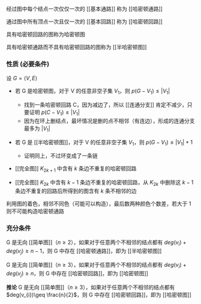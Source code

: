 ---
---

经过图中每个结点一次仅仅一次的 [[基本通路]] 称为 [[哈密顿通路]]

通过图中所有顶点一次且仅一次的 [[基本回路]] 称为 [[哈密顿回路]]

具有哈密顿回路的图称为哈密顿图

具有哈密顿通路而不具有哈密顿回路的图称为 [[半哈密顿图]]


### 性质 (必要条件)

设 $G=\langle V,E \rangle$

- 若 G 是哈密顿图，对于 V 的任意非空子集 $V_{1}$，则 $p(G-V_{1})\leq |V_{1}|$
	- 找到一条哈密顿回路 C，因为减边了，所以 [[连通分支]] 肯定不减少，只要证明 $p(C-V_{1})\leq |V_{1}|$
	- 因为在环上删结点，最坏情况是删的点不相邻（有连边），形成的连通分支最多为 $|V_{1}|$
- 若 G 是 [[半哈密顿图]]，对于 V 的任意非空子集 $V_{1}$，则 $p(G-V_{1})\leq |V_{1}|+1$
	- 证明同上，不过环变成了一条链


- [[完全图]] $K_{2k+1}$ 中含有 $k$ 条边不重复的哈密顿回路
- [[完全图]] $K_{2k}$ 中含有 $k-1$ 条边不重复的哈密顿回路，从 $K_{2k}$ 中删除这 $k-1$ 条边不重复的回路后所得到的图含有 $k$ 条不相邻的边

利用图的着色，相邻不同色（可能可以构造），最后数两种颜色个数差，若大于 1 则不可能构造哈密顿通路

### 充分条件

G 是无向 [[简单图]]（$n\geq 2$），如果对于任意两个不相邻的结点都有 $deg(v_{i})+deg(v_{j})\geq n-1$，则 G 中存在 [[哈密顿通路]]，即为 [[半哈密顿图]]


G 是无向 [[简单图]]（$n\geq 3$），如果对于任意两个不相邻的结点都有 $deg(v_{i})+deg(v_{j})\geq n$，则 G 中存在 [[哈密顿回路]]，即为 [[哈密顿图]]

**推论** G 是无向 [[简单图]]（$n\geq 3$），如果对于任意两个不相邻的结点都有 $deg(v_{i})\geq \frac{n}{2}$，则 G 中存在 [[哈密顿回路]]，即为 [[哈密顿图]]
